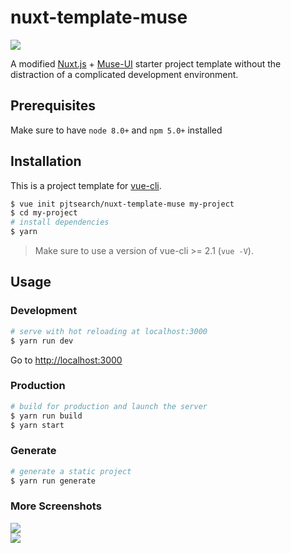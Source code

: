 # nuxt-template-muse

<img src="https://raw.githubusercontent.com/pjtsearch/nuxt-template-muse/images/template-desktop.png"></img>

A modified [Nuxt.js](https://github.com/nuxt/nuxt.js) + [Muse-UI](https://github.com/museui/muse-ui) starter project template without the distraction of a complicated development environment.

## Prerequisites

Make sure to have `node 8.0+` and `npm 5.0+` installed

## Installation

This is a project template for [vue-cli](https://github.com/vuejs/vue-cli).

``` bash
$ vue init pjtsearch/nuxt-template-muse my-project  
$ cd my-project                     
# install dependencies
$ yarn
```

> Make sure to use a version of vue-cli >= 2.1 (`vue -V`).

## Usage

### Development

``` bash
# serve with hot reloading at localhost:3000
$ yarn run dev
```

Go to [http://localhost:3000](http://localhost:3000)

### Production

``` bash
# build for production and launch the server
$ yarn run build
$ yarn start
```

### Generate

``` bash
# generate a static project
$ yarn run generate
```
 
### More Screenshots

<img src="https://raw.githubusercontent.com/pjtsearch/nuxt-template-muse/images/template-phone-1.png"></img>
<br/>
<img src="https://raw.githubusercontent.com/pjtsearch/nuxt-template-muse/images/template-phone-2.png"></img>
